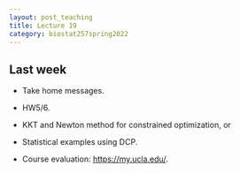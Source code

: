 ```yaml
---
layout: post_teaching
title: Lecture 19
category: biostat257spring2022
---
```


## Last week

* Take home messages.

* HW5/6.

* KKT and Newton method for constrained optimization, or

* Statistical examples using DCP.

* Course evaluation: <https://my.ucla.edu/>. 
